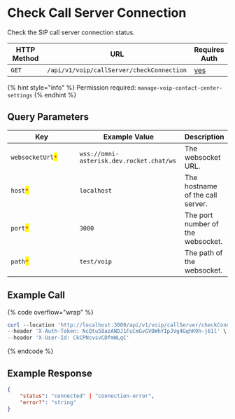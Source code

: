 # Check Call Server Connection

Check the SIP call server connection status.

<table><thead><tr><th width="163">HTTP Method</th><th width="334">URL</th><th>Requires Auth</th></tr></thead><tbody><tr><td><code>GET</code></td><td><code>/api/v1/voip/callServer/checkConnection</code></td><td><a href="../../../authentication-endpoints/">yes</a></td></tr></tbody></table>

{% hint style="info" %}
Permission required: `manage-voip-contact-center-settings`
{% endhint %}

## Query Parameters

<table><thead><tr><th width="219.33333333333331">Key</th><th width="232">Example Value</th><th>Description</th></tr></thead><tbody><tr><td><code>websocketUrl</code><mark style="color:red;"><code>*</code></mark></td><td><code>wss://omni-asterisk.dev.rocket.chat/ws</code></td><td>The websocket URL.</td></tr><tr><td><code>host</code><mark style="color:red;"><code>*</code></mark></td><td><code>localhost</code></td><td>The hostname of the call server.</td></tr><tr><td><code>port</code><mark style="color:red;"><code>*</code></mark></td><td><code>3000</code></td><td>The port number of the websocket.</td></tr><tr><td><code>path</code><mark style="color:red;"><code>*</code></mark></td><td><code>test/voip</code></td><td>The path of the websocket.</td></tr></tbody></table>

## Example Call <a href="#example-result" id="example-result"></a>

{% code overflow="wrap" %}
```powershell
curl --location 'http://localhost:3000/api/v1/voip/callServer/checkConnection?websocketURL=wss%3A%2F%2Fomni-asterisk.dev.rocket.chat%2Fws&host=localhost&port=3000&path=test' \
--header 'X-Auth-Token: NcQtu58azANDJ1FuCmGvGVOWhYIpJVg4GqhK9h-j61l' \
--header 'X-User-Id: CkCPNcvsvCDfmWLqC'
```
{% endcode %}

## Example Response <a href="#example-result" id="example-result"></a>

```json
{
	"status": "connected" | "connection-error",
	"error?": "string"
}
```
